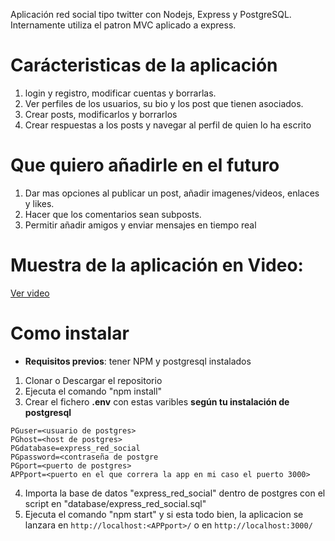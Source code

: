 Aplicación red social tipo twitter con Nodejs, Express y PostgreSQL.
Internamente utiliza el patron MVC aplicado a express.

# Carácteristicas de la aplicación

1. login y registro, modificar cuentas y borrarlas.
2. Ver perfiles de los usuarios, su bio y los post que tienen asociados.
3. Crear posts, modificarlos y borrarlos
4. Crear respuestas a los posts y navegar al perfil de quien lo ha escrito

# Que quiero añadirle en el futuro

1. Dar mas opciones al publicar un post, añadir imagenes/videos, enlaces y likes.
2. Hacer que los comentarios sean subposts.
3. Permitir añadir amigos y enviar mensajes en tiempo real

# Muestra de la aplicación en Video:

<a href="https://youtu.be/nqhxEBBq-og" target="_blank">Ver video</a>


# Como instalar

- **Requisitos previos**: tener NPM y postgresql instalados

1. Clonar o Descargar el repositorio
2. Ejecuta el comando "npm install"
3. Crear el fichero **.env** con estas varibles **según tu instalación de postgresql**

```
PGuser=<usuario de postgres>
PGhost=<host de postgres>
PGdatabase=express_red_social
PGpassword=<contraseña de postgre
PGport=<puerto de postgres>
APPport=<puerto en el que correra la app en mi caso el puerto 3000>
```

4. Importa la base de datos "express_red_social" dentro de postgres con el script en "database/express_red_social.sql"
5. Ejecuta el comando "npm start" y si esta todo bien, la aplicacion se lanzara en `http://localhost:<APPport>/` o en `http://localhost:3000/`
